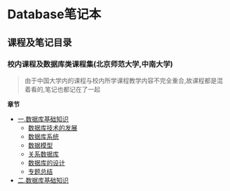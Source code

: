 # Database笔记本

## 课程及笔记目录
### 校内课程及数据库类课程集(北京师范大学,中南大学)
> 由于中国大学内的课程与校内所学课程教学内容不完全重合,故课程都是混着看的,笔记也都记在了一起

**章节**
  - [一.数据库基础知识](/DataBase/1.database-basics)
      - [数据库技术的发展](/DataBase/1.database-basics?id=数据库技术的发展)
      - [数据库系统](/DataBase/1.database-basics?id=数据库系统)
      - [数据模型](/DataBase/1.database-basics?id=数据模型)
      - [关系数据库](/DataBase/1.database-basics?id=关系数据库)
      - [数据库的设计](/DataBase/1.database-basics?id=数据库的设计)
      - [专题总结](/DataBase/1.database-basics?id=专题总结)
  - [二.数据库基础知识](/DataBase/2.database-creation-management)
